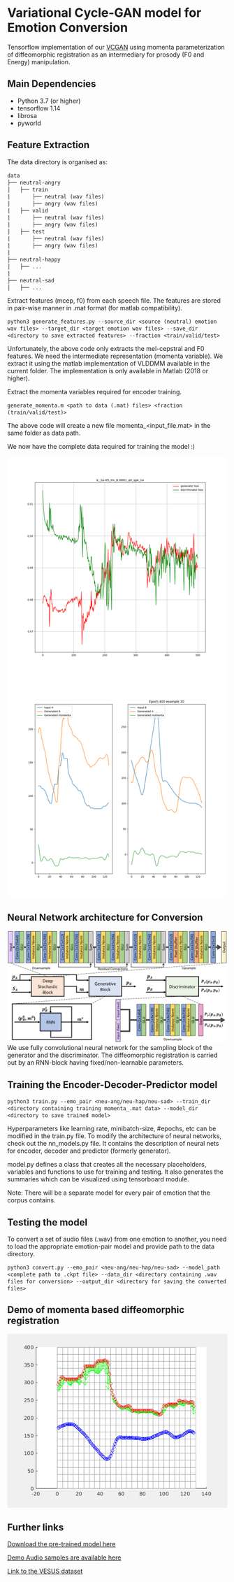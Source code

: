 # Variational Cycle-GAN model for Emotion Conversion

Tensorflow implementation of our [VCGAN](https://www.isca-speech.org/archive/interspeech_2020/shankar20c_interspeech.html) using momenta parameterization of diffeomorphic registration as an intermediary for prosody (F0 and Energy) manipulation. 

## Main Dependencies

- Python 3.7 (or higher)
- tensorflow 1.14
- librosa 
- pyworld 

## Feature Extraction

The data directory is organised as:
```
data
├── neutral-angry
│   ├── train
|       ├── neutral (wav files)
|       ├── angry (wav files)
|   ├── valid
|       ├── neutral (wav files)
|       ├── angry (wav files)
|   ├── test
|       ├── neutral (wav files)
|       ├── angry (wav files)
|
├── neutral-happy
│   ├── ...
|
├── neutral-sad
│   ├── ...
```

Extract features (mcep, f0) from each speech file.  The features are stored in pair-wise manner in .mat format (for matlab compatibility). 
```
python3 generate_features.py --source_dir <source (neutral) emotion wav files> --target_dir <target emotion wav files> --save_dir <directory to save extracted features> --fraction <train/valid/test>
```

Unfortunately, the above code only extracts the mel-cepstral and F0 features. We need the intermediate representation (momenta variable). We extract it using the matlab implementation of VLDDMM available in the current folder. The implementation is only available in Matlab (2018 or higher).

Extract the momenta variables required for encoder training.
```
generate_momenta.m <path to data (.mat) files> <fraction (train/valid/test)>
```
The above code will create a new file momenta_<input_file.mat> in the same folder as data path.

We now have the complete data required for training the model :)

![Alt text](images/training_validation.png?raw=true "Title")
![Alt text](images/example_pitch.png?raw=true "Title")

## Neural Network architecture for Conversion
![Alt text](images/architecture.png?raw=true "Title")
We use fully convolutional neural network for the sampling block of the generator and the discriminator. The diffeomorphic registration is carried out by an RNN-block having fixed/non-learnable parameters. 

## Training the Encoder-Decoder-Predictor model
```
python3 train.py --emo_pair <neu-ang/neu-hap/neu-sad> --train_dir <directory containing training momenta_.mat data> --model_dir <directory to save trained model> 
```
Hyperparameters like learning rate, minibatch-size, #epochs, etc can be modified in the train.py file. To modify the architecture of neural networks, check out the nn_models.py file. It contains the description of neural nets for encoder, decoder and predictor (formerly generator). 

model.py defines a class that creates all the necessary placeholders, variables and functions to use for training and testing. It also generates the summaries which can be visualized using tensorboard module. 

Note: There will be a separate model for every pair of emotion that the corpus contains.  

## Testing the model
To convert a set of audio files (.wav) from one emotion to another, you need to load the appropriate emotion-pair model and provide path to the data directory. 
```
python3 convert.py --emo_pair <neu-ang/neu-hap/neu-sad> --model_path <complete path to .ckpt file> --data_dir <directory containing .wav files for conversion> --output_dir <directory for saving the converted files> 
```

## Demo of momenta based diffeomorphic registration
![Alt text](images/warping.gif?raw=true "Title")

## Further links
[Download the pre-trained model here](https://drive.google.com/file/d/17EEFnz6-RzmIZn9xqCkCn0yh0Ny5wc6R/view?usp=sharing)

[Demo Audio samples are available here](https://livejohnshopkins-my.sharepoint.com/:u:/g/personal/rshanka3_jh_edu/EUsHjcLhFPpKhX7hkyh2CnIBsZ7Sf14BeTniMA2cGqt_Gw?e=uxaD3b)

[Link to the VESUS dataset](https://engineering.jhu.edu/nsa/vesus/)

